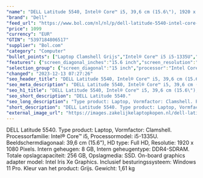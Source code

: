 ```yaml
---
"name": "DELL Latitude 5540, Intel® Core™ i5, 39,6 cm (15.6\"), 1920 x 1080 Pixels, 8 GB, 256 GB, Windows 11 Pro"
"brand": "Dell"
"feed_url": "https://www.bol.com/nl/nl/p/dell-latitude-5540-intel-core-i5-39-6-cm-1920-x-1080-pixels-8-gb-256-gb-windows-11-pro/9300000147510885"
"price": 1099
"currency": "EUR"
"GTIN": "5397184806517"
"supplier": "Bol.com"
"category": "Computer"
"bullet_points": ["Laptop Clamshell Grijs","Intel® Core™ i5 i5-1335U","39,6 cm (15.6\") Full HD 1920 x 1080 Pixels IPS LED backlight 16:9","8 GB DDR4-SDRAM 3200 MHz 1 x 8 GB","256 GB SSD","Intel Iris Xe Graphics","Wi-Fi 6E (802.11ax) Ethernet LAN 10,100,1000 Mbit/s Bluetooth","Lithium-Ion (Li-Ion) 54 Wh 65 W","Windows 11 Pro"]
"features": {"screen_diagonal_inches":"15.6 inch","screen_resolution":"1920 x 1080 Pixels","processor_family":"Intel® Core™ i5","memory_size":"8 GB","memory_type":"DDR4-SDRAM","total_storage_space":"256 GB","operating_system":"Windows","battery_capacity":"54 Wh","width":"357,8 mm","depth":"233,3 mm","weight":"1,61 kg","graphics_card":"Intel Iris Xe Graphics"}
"selection_group": {"screen_diagonal":"15 inch","processor":"Intel Core i5","changed_price_past_3_days":false,"product_family":"Latitude"}
"changed": "2023-12-13 07:27:26"
"seo_header_title": "DELL Latitude 5540, Intel® Core™ i5, 39,6 cm (15.6\"), 1920 x 1080 Pixels, 8 GB, 256 GB, Windows 11 Pro"
"seo_meta_description": "DELL Latitude 5540, Intel® Core™ i5, 39,6 cm (15.6\"), 1920 x 1080 Pixels, 8 GB, 256 GB, Windows 11 Pro"
"seo_h1_title": "DELL Latitude 5540, Intel® Core™ i5, 39,6 cm (15.6\"), 1920 x 1080 Pixels, 8 GB, 256 GB, Windows 11 Pro"
"seo_short_description": "DELL Latitude 5540."
"seo_long_description": "Type product: Laptop, Vormfactor: Clamshell. Processorfamilie: Intel® Core™ i5, Processormodel: i5-1335U. Beeldschermdiagonaal: 39,6 cm (15. 6\"), HD type: Full HD, Resolutie: 1920 x 1080 Pixels. Intern geheugen: 8 GB, Intern geheugentype: DDR4-SDRAM. Totale opslagcapaciteit: 256 GB, Opslagmedia: SSD. On-board graphics adapter model: Intel Iris Xe Graphics. Inclusief besturingssysteem: Windows 11 Pro. Kleur van het product: Grijs. Gewicht: 1,61 kg"
"short_description": "DELL Latitude 5540. Type product: Laptop, Vormfactor: Clamshell. Processorfamilie: Intel® Core™ i5, Processormodel: i5-1335U. Beeldschermdiagonaal: 39,6 cm (15.6\"), HD type: Full HD, Resolutie: 1920 x 1080 Pixels. Intern geheugen: 8 GB, Intern geheugentype: DDR4-SDRAM. Totale opslagcapaciteit: 256 GB, Opslagmedia: SSD. On-board graphics adapter model: Intel Iris Xe Graphics. Inclusief besturingssysteem: Windows 11 Pro. Kleur van het product: Grijs. Gewicht: 1,61 kg"
"external_image_url": "https://images.zakelijkelaptopkopen.nl/dell-latitude-5540-intel-core-i5-39-6-cm-1920-x-1080-pixels-8-gb-256-gb-windows-11-pro.webp"
---
```


DELL Latitude 5540. Type product: Laptop, Vormfactor: Clamshell. Processorfamilie: Intel® Core™ i5, Processormodel: i5-1335U. Beeldschermdiagonaal: 39,6 cm (15.6"), HD type: Full HD, Resolutie: 1920 x 1080 Pixels. Intern geheugen: 8 GB, Intern geheugentype: DDR4-SDRAM. Totale opslagcapaciteit: 256 GB, Opslagmedia: SSD. On-board graphics adapter model: Intel Iris Xe Graphics. Inclusief besturingssysteem: Windows 11 Pro. Kleur van het product: Grijs. Gewicht: 1,61 kg
